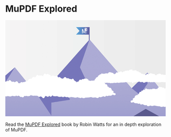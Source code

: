 # MuPDF Explored

![pretty picture](../images/mupdf_explored_optimized.webp)

Read the
[MuPDF Explored](http://ghostscript.com/~robin/mupdf_explored.pdf)
book by Robin Watts for an in depth exploration of MuPDF.
